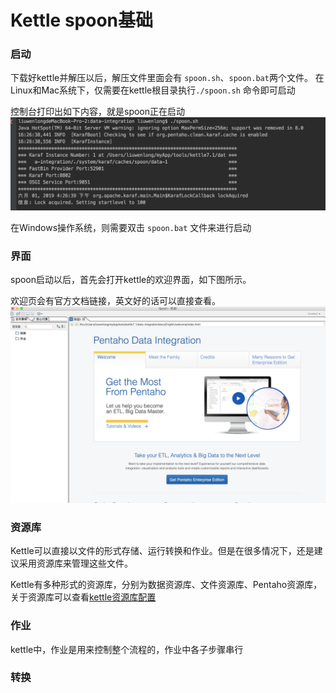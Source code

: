 # Kettle spoon基础

### 启动
下载好kettle并解压以后，解压文件里面会有 ```spoon.sh```、```spoon.bat```两个文件。
在Linux和Mac系统下，仅需要在kettle根目录执行```./spoon.sh``` 命令即可启动

控制台打印出如下内容，就是spoon正在启动
![s](../image/spoon-start.png)

在Windows操作系统，则需要双击 ```spoon.bat``` 文件来进行启动

### 界面

spoon启动以后，首先会打开kettle的欢迎界面，如下图所示。

欢迎页会有官方文档链接，英文好的话可以直接查看。
![](../image/main-ui.png)

### 资源库
Kettle可以直接以文件的形式存储、运行转换和作业。但是在很多情况下，还是建议采用资源库来管理这些文件。

Kettle有多种形式的资源库，分别为数据资源库、文件资源库、Pentaho资源库，关于资源库可以查看[kettle资源库配置](/spoon/repositorie.md)

### 作业

kettle中，作业是用来控制整个流程的，作业中各子步骤串行
### 转换


